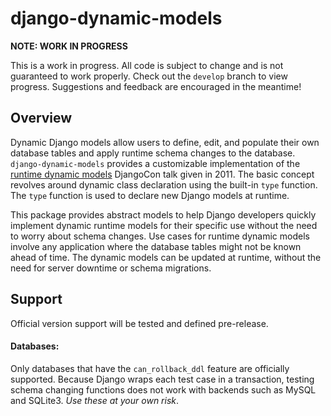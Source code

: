 # django-dynamic-models

**NOTE: WORK IN PROGRESS**

This is a work in progress. All code is subject to change and is not guaranteed to work properly. Check out the `develop` branch to view progress. Suggestions and feedback are encouraged in the meantime!


## Overview

Dynamic Django models allow users to define, edit, and populate their own database tables and apply runtime schema changes to the database. `django-dynamic-models` provides a customizable implementation of the [runtime dynamic models](https://dynamic-models.readthedocs.io/en/latest/) DjangoCon talk given in 2011. The basic concept revolves around dynamic class declaration using the built-in `type` function. The `type` function is used to declare new Django models at runtime.

This package provides abstract models to help Django developers quickly implement dynamic runtime models for their specific use without the need to worry about schema changes. Use cases for runtime dynamic models involve any application where the database tables might not be known ahead of time. The dynamic models can be updated at runtime, without the need for server downtime or schema migrations.

## Support
Official version support will be tested and defined pre-release.

#### Databases:
Only databases that have the `can_rollback_ddl` feature are officially supported. Because Django wraps each test case in a transaction, testing schema changing functions does not work with backends such as MySQL and SQLite3. *Use these at your own risk*.